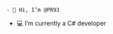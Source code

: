     - 👋 Hi, I’m @PR93
- :computer: I’m currently a C# developer     
  
  
    
    
       
     
            
    
      
         
          
   
     
  
